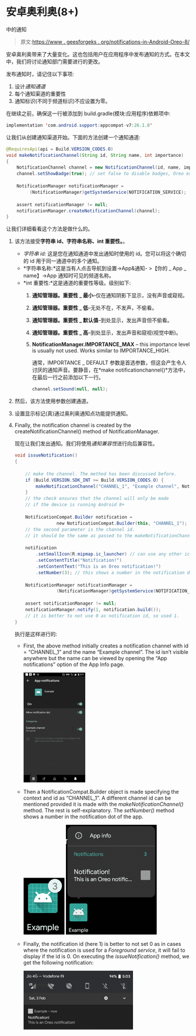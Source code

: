 # 安卓奥利奥(8+)

中的通知

> 原文:[https://www . geesforgeks . org/notifications-in-Android-Oreo-8/](https://www.geeksforgeeks.org/notifications-in-android-oreo-8/)

安卓奥利奥带来了大量变化。这也包括用户在应用程序中发布通知的方式。在本文中，我们将讨论通知部门需要进行的更改。

发布通知时，请记住以下事项:

1.  设计*通知通道*
2.  每个通知渠道的重要性
3.  通知标识(不同于频道标识)不应设置为零。

在继续之前，确保这一行被添加到 build.gradle(模块:应用程序)依赖项中:

```java
implementation 'com.android.support:appcompat-v7:26.1.0'
```

让我们从创建通知渠道开始。下面的方法创建一个通知通道:

```java
@RequiresApi(api = Build.VERSION_CODES.O)
void makeNotificationChannel(String id, String name, int importance)
{
    NotificationChannel channel = new NotificationChannel(id, name, importance);
    channel.setShowBadge(true); // set false to disable badges, Oreo exclusive

    NotificationManager notificationManager =
         (NotificationManager)getSystemService(NOTIFICATION_SERVICE);

    assert notificationManager != null;
    notificationManager.createNotificationChannel(channel);
}
```

让我们详细看看这个方法是做什么的。

1.  该方法接受**字符串 id、字符串名称、int 重要性。**。
    *   *字符串 id:* 这是您在通知通道中发出通知时使用的 id。您可以将这个确切的 id 用于同一通道中的多个通知。
    *   *字符串名称:*这是当有人点击导航到设置->App&通知- >【你的 _ App _ name】->App 通知时可见的频道名称。
    *   *int 重要性:*这是通道的重要性等级。级别如下:
        1.  **通知管理器。重要性 _ 最小**–仅在通知阴影下显示，没有声音或窥视。
        2.  **通知管理器。重要性 _ 低**–无处不在，不发声，不偷看。
        3.  **通知管理器。重要性 _ 默认值**–到处显示，发出声音但不偷看。
        4.  **通知管理器。重要性 _ 高**–到处显示，发出声音和窥视(视觉中断)。
        5.  **NotificationManager.IMPORTANCE_MAX** – this importance level is usually not used. Works similar to IMPORTANCE_HIGH.

            通常，IMPORTANCE _ DEFAULT 参数是首选参数，但这会产生令人讨厌的通知声音。要静音，在*make notificationchannel()*方法中，在最后一行之前添加以下一行。

            ```java
            channel.setSound(null, null);

            ```

2.  然后，该方法使用参数创建通道。
3.  设置显示标记(真)通过奥利奥通知点功能提供通知。
4.  Finally, the notification channel is created by the createNotificationChannel() method of NotificationManager.

    现在让我们发出通知。我们将使用*通知兼容性*进行向后兼容性。

    ```java
    void issueNotification()
    {

        // make the channel. The method has been discussed before.
        if (Build.VERSION.SDK_INT >= Build.VERSION_CODES.O) {
            makeNotificationChannel("CHANNEL_1", "Example channel", NotificationManager.IMPORTANCE_DEFAULT);
        }
        // the check ensures that the channel will only be made
        // if the device is running Android 8+

        NotificationCompat.Builder notification =
                    new NotificationCompat.Builder(this, "CHANNEL_1");
        // the second parameter is the channel id.
        // it should be the same as passed to the makeNotificationChannel() method

        notification
            .setSmallIcon(R.mipmap.ic_launcher) // can use any other icon
            .setContentTitle("Notification!")
            .setContentText("This is an Oreo notification!")
            .setNumber(3); // this shows a number in the notification dots

        NotificationManager notificationManager =
                    (NotificationManager)getSystemService(NOTIFICATION_SERVICE);

        assert notificationManager != null;
        notificationManager.notify(1, notification.build());
        // it is better to not use 0 as notification id, so used 1.
    }
    ```

    执行是这样进行的:

    *   First, the above method initially creates a notification channel with id = “CHANNEL_1” and the name “Example channel”. The id isn’t visible anywhere but the name can be viewed by opening the “App notifications” option of the App Info page.

        ![](img/061793c5f9d349e394a95c7dc3542344.png)

    *   Then a NotificationCompat.Builder object is made specifying the context and id as “CHANNEL_1”. A different channel id can be mentioned provided it is made with the *makeNotificationChannel()* method.
        The rest is self-explanatory. The *setNumber()* method shows a number in the notification dot of the app.

        ![](img/040ef3b619ba2c16565d881212a22409.png)
        ![](img/601861c81beaa98e5243552a05e2f0c5.png)

    *   Finally, the notification id (here 1) is better to not set 0 as in cases where the notification is used for a *Foreground service*, it will fail to display if the id is 0\. On executing the *issueNotification()* method, we get the following notification:

        ![](img/6df518d3bd52e445fa8f098c841245ae.png)